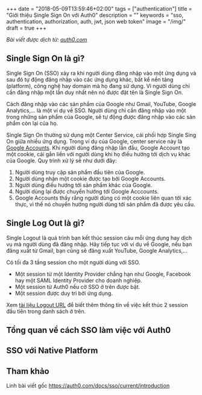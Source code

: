 +++
date = "2018-05-09T13:59:46+02:00"
tags = ["authentication"]
title = "Giới thiệu Single Sign On với Auth0"
description = ""
keywords = "sso, authentication, authorization, auth, jwt, json web token"
image = "/img/"
draft = true
+++

*Bài viết được dịch từ: [auth0.com](https://auth0.com/docs/sso/current/introduction)*

## Single Sign On là gì?
Single Sign On (SSO) xảy ra khi người dùng đăng nhập vào một ứng dụng và sau đó tự động đăng nhập vào các ứng dụng khác, bất kể nền tảng (platform), công nghệ hay domain mà họ đang sử dụng. Vì người dùng chỉ cần đăng nhập một lần duy nhất nên nó được đặt tên là Single Sign On.

Cách đăng nhập vào các sản phẩm của Google như Gmail, YouTube, Google Analytics,... là một ví dụ về SSO. Người dùng chỉ cần đăng nhập vào một trong những sản phẩm của Google, sẽ tự động được đăng nhập vào các sản phẩm còn lại của họ.

Single Sign On thường sử dụng một Center Service, cái phối hợp Single Sing On giữa nhiều ứng dụng. Trong ví dụ của Google, center service này là [Google Accounts](https://accounts.google.com/). Khi người dùng đăng nhập lần đầu, Google Account tạo một cookie, cái gắn liền với người dùng khi họ điều hướng tới dịch vụ khác của Google. Quy trình xử lý sẽ như dưới đây:

1. Người dùng truy cập sản phẩm đầu tiên của Google.
2. Người dùng nhận một cookie được tạo bởi Google Accounts.
3. Người dùng điều hướng tới sản phẩm khác của Google.
4. Người dùng lại được chuyển hướng tới Google Acccounts.
5. Google Accounts thấy rằng người dùng có một cookie liên quan tới xác thực, vì thế nó chuyển hướng người dùng tới sản phẩm đã được yêu cầu.

## Single Log Out là gì?
Single Logout là quá trình bạn kết thúc session cảu mỗi ứng dụng hay dịch vụ mà người dùng đã đăng nhập. Hãy tiếp tục với ví dụ về Google, nếu bạn đăng xuất từ Gmail, bạn cũng sẽ đăng xuất YouTube, Google Analytics,...

Có tối đa 3 tầng session cho một người dùng với SSO.

- Một session từ một Identity Provider chẳng hạn như Google, Facebook hay một SAML Identity Provider cho doanh nghiệp.
- Một session từ Auth0 nếu cờ SSO ở trên được bật.
- Một session được duy trì bởi ứng dụng.

Xem [tài liệu Logout URL](https://auth0.com/docs/logout) để biết thêm thông tin về việc kết thúc 2 session đầu tiên trong danh sách ở trên.

## Tổng quan về cách SSO làm việc với Auth0

## SSO với Native Platform

## Tham khảo
Linh bài viết gốc https://auth0.com/docs/sso/current/introduction
